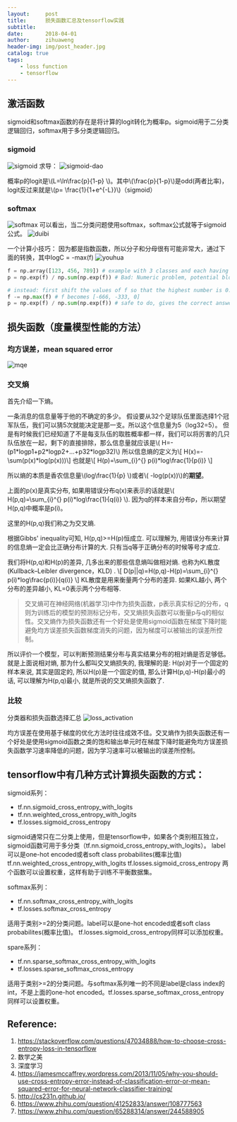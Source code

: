 ```yaml
---
layout:     post
title:      损失函数汇总及tensorflow实践
subtitle:   
date:       2018-04-01
author:     zihuaweng
header-img: img/post_header.jpg
catalog: true
tags:
    - loss function
    - tensorflow
---
```


## 激活函数
sigmoid和softmax函数的存在是将计算的logit转化为概率p。sigmoid用于二分类逻辑回归，softmax用于多分类逻辑回归。

### sigmoid
![sigmoid](http://zihuaweng.github.io/post_images/loss/sigmoid.png)
求导：
![sigmoid-dao](http://zihuaweng.github.io/post_images/loss/sigmoid-dao.png)

概率p的logit是\\(L=\ln\frac{p}{1-p} \\)。其中\\(\frac{p}{1-p}\\)是odd(两者比率)，logit反过来就是\\(p= \frac{1}{1+e^{-L}}\\)（sigmoid）

### softmax
![softmax](http://zihuaweng.github.io/post_images/loss/softmax.png)
可以看出，当二分类问题使用softmax，softmax公式就等于sigmoid公式。
![duibi](http://zihuaweng.github.io/post_images/loss/duibi.png)

一个计算小技巧：
因为都是指数函数，所以分子和分母很有可能非常大，通过下面的转换，其中logC = -max(f)
![youhua](http://zihuaweng.github.io/post_images/loss/youhua.png)
~~~python
f = np.array([123, 456, 789]) # example with 3 classes and each having large scores
p = np.exp(f) / np.sum(np.exp(f)) # Bad: Numeric problem, potential blowup

# instead: first shift the values of f so that the highest number is 0:
f -= np.max(f) # f becomes [-666, -333, 0]
p = np.exp(f) / np.sum(np.exp(f)) # safe to do, gives the correct answer
~~~

## 损失函数（度量模型性能的方法）

### 均方误差，mean squared error
![mqe](http://zihuaweng.github.io/post_images/loss/mqe.png)


### 交叉熵
首先介绍一下熵。

一条消息的信息量等于他的不确定的多少。
假设要从32个足球队伍里面选择1个冠军队伍，我们可以猜5次就能决定是那一支。所以这个信息量为5（log32=5）。
但是有时候我们已经知道了不是每支队伍的取胜概率都一样，我们可以将厉害的几只队伍放在一起，剩下的直接排除，那么信息量就应该是\\( H=-(p1\*logp1+p2\*logp2+...+p32\*logp32)\\)
所以信息熵的定义为\\[ H(x)=-\sum(p(x)\*log(p(x)))\\]
也就是\\[ H(p)=\sum_{i}^{} p(i)*log\frac{1}{p(i)} \\]

所以熵的本质是香农信息量\\(log\frac{1}{p} \\)或者\\( -log(p(x))\\)的**期望**。

上面的p(x)是真实分布, 如果用错误分布q(x)来表示的话就是\\( H(p,q)=\sum_{i}^{} p(i)*log\frac{1}{q(i)} \\).
因为q的样本来自分布p，所以期望H(p,q)中概率是p(i)。

这里的H(p,q)我们称之为交叉熵.

根据Gibbs' inequality可知, H(p,q)>=H(p)恒成立. 可以理解为, 用错误分布来计算的信息熵一定会比正确分布计算的大.
只有当q等于正确分布的时候等号才成立.

我们将H(p,q)和H(p)的差异, 几多出来的那些信息熵叫做相对熵. 也称为KL散度(Kullback–Leibler divergence，KLD) .
\\[ D(p||q)=H(p,q)-H(p)=\sum_{i}^{} p(i)*log\frac{p(i)}{q(i)} \\]
KL散度是用来衡量两个分布的差异. 如果KL越小, 两个分布的差异越小, KL=0表示两个分布相等.

> 交叉熵可在神经网络(机器学习)中作为损失函数，p表示真实标记的分布，q则为训练后的模型的预测标记分布，交叉熵损失函数可以衡量p与q的相似性。交叉熵作为损失函数还有一个好处是使用sigmoid函数在梯度下降时能避免均方误差损失函数梯度消失的问题，因为梯度可以被输出的误差所控制。

所以评价一个模型，可以判断预测结果分布与真实结果分布的相对熵是否足够低。就是上面说相对熵, 那为什么都叫交叉熵损失的, 我理解的是:
H(p)对于一个固定的样本来说, 其实是固定的, 所以H(p)是一个固定的值, 那么计算H(p,q)-H(p)最小的话, 可以理解为H(p,q)最小, 就是所说的交叉熵损失函数了.


### 比较
分类器和损失函数选择汇总
![loss_activation](http://zihuaweng.github.io/post_images/loss/loss_activation.png)

均方误差在使用基于梯度的优化方法时往往成效不佳。交叉熵作为损失函数还有一个好处是使用sigmoid函数之类的饱和输出单元时在梯度下降时能避免均方误差损失函数学习速率降低的问题，因为学习速率可以被输出的误差所控制。

## tensorflow中有几种方式计算损失函数的方式：

sigmoid系列：
- tf.nn.sigmoid_cross_entropy_with_logits
- tf.nn.weighted_cross_entropy_with_logits
- tf.losses.sigmoid_cross_entropy

sigmoid通常只在二分类上使用，但是tensorflow中，如果各个类别相互独立，sigmoid函数可用于多分类（tf.nn.sigmoid_cross_entropy_with_logits）。
label可以是one-hot encoded或者soft class probabilites(概率比值)
tf.nn.weighted_cross_entropy_with_logits
tf.losses.sigmoid_cross_entropy 两个函数可以设置权重，这样有助于训练不平衡数据集。

softmax系列：
- tf.nn.softmax_cross_entropy_with_logits
- tf.losses.softmax_cross_entropy

适用于类别>=2的分类问题。label可以是one-hot encoded或者soft class probabilites(概率比值)。
tf.losses.sigmoid_cross_entropy同样可以添加权重。

spare系列：
- tf.nn.sparse_softmax_cross_entropy_with_logits
- tf.losses.sparse_softmax_cross_entropy

适用于类别>=2的分类问题。与softmax系列唯一的不同是label是class index的int，不是上面的one-hot encoded。tf.losses.sparse_softmax_cross_entropy同样可以设置权重。



## Reference:
1. https://stackoverflow.com/questions/47034888/how-to-choose-cross-entropy-loss-in-tensorflow
2. 数学之美
3. 深度学习
3. https://jamesmccaffrey.wordpress.com/2013/11/05/why-you-should-use-cross-entropy-error-instead-of-classification-error-or-mean-squared-error-for-neural-network-classifier-training/
3. http://cs231n.github.io/
3. https://www.zhihu.com/question/41252833/answer/108777563
3. https://www.zhihu.com/question/65288314/answer/244588905



